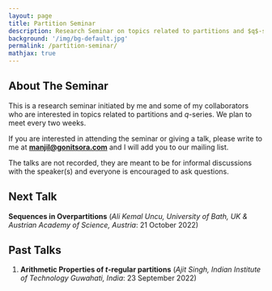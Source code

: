 ```yaml
---
layout: page
title: Partition Seminar
description: Research Seminar on topics related to partitions and $q$-series.
background: '/img/bg-default.jpg'
permalink: /partition-seminar/
mathjax: true
---
```


## About The Seminar

This is a research seminar initiated by me and some of my collaborators who are interested in topics related to partitions and $q$-series. We plan to meet every two weeks.  

If you are interested in attending the seminar or giving a talk, please write to me at **manjil@gonitsora.com** and I will add you to our mailing list.  

The talks are not recorded, they are meant to be for informal discussions with the speaker(s) and everyone is encouraged to ask questions.

## Next Talk

**Sequences in Overpartitions** (*Ali Kemal Uncu, University of Bath, UK & Austrian Academy of Science, Austria*: 21 October 2022)

## Past Talks

1. **Arithmetic Properties of $t$-regular partitions** (*Ajit Singh, Indian Institute of Technology Guwahati, India*: 23 September 2022)  
